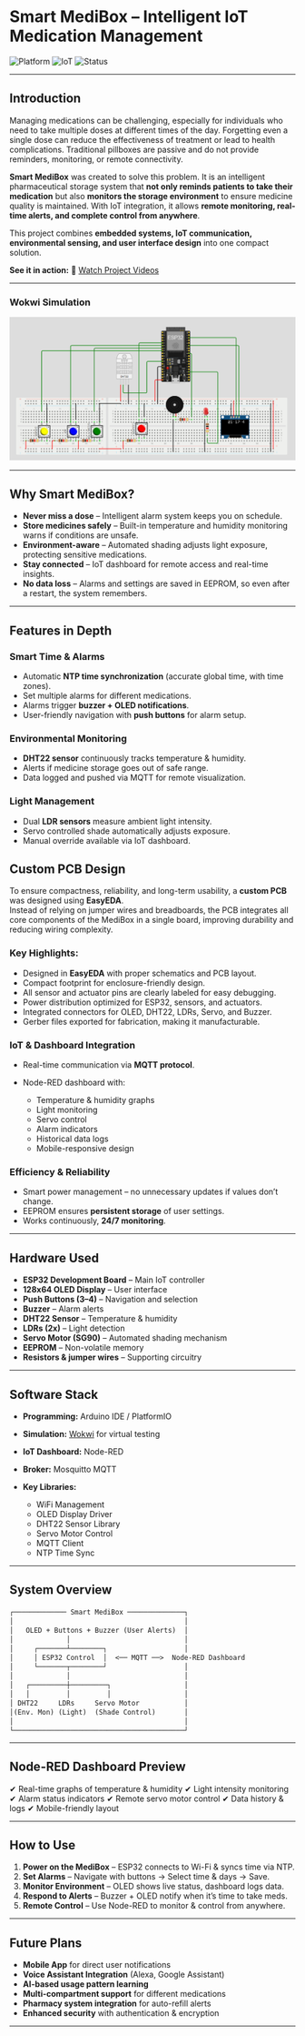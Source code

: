 #  Smart MediBox – Intelligent IoT Medication Management

![Platform](https://img.shields.io/badge/Platform-ESP32-blue)
![IoT](https://img.shields.io/badge/IoT-MQTT%20%7C%20Node--RED-green)
![Status](https://img.shields.io/badge/Status-Active-success)

---

##  Introduction

Managing medications can be challenging, especially for individuals who need to take multiple doses at different times of the day. Forgetting even a single dose can reduce the effectiveness of treatment or lead to health complications. Traditional pillboxes are passive and do not provide reminders, monitoring, or remote connectivity.

**Smart MediBox** was created to solve this problem. It is an intelligent pharmaceutical storage system that **not only reminds patients to take their medication** but also **monitors the storage environment** to ensure medicine quality is maintained. With IoT integration, it allows **remote monitoring, real-time alerts, and complete control from anywhere**.

This project combines **embedded systems, IoT communication, environmental sensing, and user interface design** into one compact solution.

 **See it in action:** 🎥 [Watch Project Videos](https://drive.google.com/drive/folders/1JH7f_IJpU5T4b4XAAQsOsxm_KyHcqEqf?usp=drive_link)


---
### Wokwi Simulation
![Wokwi Simulation](images/wokwi.png)

---

##  Why Smart MediBox?

*  **Never miss a dose** – Intelligent alarm system keeps you on schedule.
*  **Store medicines safely** – Built-in temperature and humidity monitoring warns if conditions are unsafe.
*  **Environment-aware** – Automated shading adjusts light exposure, protecting sensitive medications.
*  **Stay connected** – IoT dashboard for remote access and real-time insights.
*  **No data loss** – Alarms and settings are saved in EEPROM, so even after a restart, the system remembers.

---

##  Features in Depth

###  Smart Time & Alarms

* Automatic **NTP time synchronization** (accurate global time, with time zones).
* Set multiple alarms for different medications.
* Alarms trigger **buzzer + OLED notifications**.
* User-friendly navigation with **push buttons** for alarm setup.

###  Environmental Monitoring

* **DHT22 sensor** continuously tracks temperature & humidity.
* Alerts if medicine storage goes out of safe range.
* Data logged and pushed via MQTT for remote visualization.

###  Light Management

* Dual **LDR sensors** measure ambient light intensity.
* Servo controlled shade automatically adjusts exposure.
* Manual override available via IoT dashboard.

##  Custom PCB Design  

To ensure compactness, reliability, and long-term usability, a **custom PCB** was designed using **EasyEDA**.  
Instead of relying on jumper wires and breadboards, the PCB integrates all core components of the MediBox in a single board, improving durability and reducing wiring complexity.  

###  Key Highlights:
* Designed in **EasyEDA** with proper schematics and PCB layout.  
* Compact footprint for enclosure-friendly design.  
* All sensor and actuator pins are clearly labeled for easy debugging.  
* Power distribution optimized for ESP32, sensors, and actuators.  
* Integrated connectors for OLED, DHT22, LDRs, Servo, and Buzzer.  
* Gerber files exported for fabrication, making it manufacturable.

###  IoT & Dashboard Integration

* Real-time communication via **MQTT protocol**.
* Node-RED dashboard with:

  *  Temperature & humidity graphs
  *  Light monitoring
  *  Servo control
  *  Alarm indicators
  *  Historical data logs
  *  Mobile-responsive design

###  Efficiency & Reliability

* Smart power management – no unnecessary updates if values don’t change.
* EEPROM ensures **persistent storage** of user settings.
* Works continuously, **24/7 monitoring**.

---

##  Hardware Used

* **ESP32 Development Board** – Main IoT controller
* **128x64 OLED Display** – User interface
* **Push Buttons (3–4)** – Navigation and selection
* **Buzzer** – Alarm alerts
* **DHT22 Sensor** – Temperature & humidity
* **LDRs (2x)** – Light detection
* **Servo Motor (SG90)** – Automated shading mechanism
* **EEPROM** – Non-volatile memory
* **Resistors & jumper wires** – Supporting circuitry

---

##  Software Stack

* **Programming:** Arduino IDE / PlatformIO
* **Simulation:** [Wokwi](https://wokwi.com/) for virtual testing
* **IoT Dashboard:** Node-RED
* **Broker:** Mosquitto MQTT
* **Key Libraries:**

  * WiFi Management
  * OLED Display Driver
  * DHT22 Sensor Library
  * Servo Motor Control
  * MQTT Client
  * NTP Time Sync

---

##  System Overview

```
┌───────────── Smart MediBox ──────────────┐
│                                          │
│   OLED + Buttons + Buzzer (User Alerts)  │
│             │                            │
│     ┌───────┴────────┐                   │
│     │ ESP32 Control  │  <── MQTT ──>  Node-RED Dashboard
│     └───────┬────────┘                   │
│             │                            │
│   ┌─────────┼─────────┐                  │
│   │         │         │                  │
│ DHT22     LDRs     Servo Motor           │
│(Env. Mon) (Light)  (Shade Control)       │
│                                          │
└──────────────────────────────────────────┘
```

---

##  Node-RED Dashboard Preview

✔ Real-time graphs of temperature & humidity
✔ Light intensity monitoring
✔ Alarm status indicators
✔ Remote servo motor control
✔ Data history & logs
✔ Mobile-friendly layout

---

##  How to Use

1. **Power on the MediBox** – ESP32 connects to Wi-Fi & syncs time via NTP.
2. **Set Alarms** – Navigate with buttons → Select time & days → Save.
3. **Monitor Environment** – OLED shows live status, dashboard logs data.
4. **Respond to Alerts** – Buzzer + OLED notify when it’s time to take meds.
5. **Remote Control** – Use Node-RED to monitor & control from anywhere.

---

##  Future Plans

*  **Mobile App** for direct user notifications
*  **Voice Assistant Integration** (Alexa, Google Assistant)
*  **AI-based usage pattern learning**
*  **Multi-compartment support** for different medications
*  **Pharmacy system integration** for auto-refill alerts
*  **Enhanced security** with authentication & encryption

---


